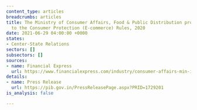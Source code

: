 ```yaml
---
content_type: articles
breadcrumbs: articles
title: The Ministry of Consumer Affairs, Food & Public Distribution proposes amendments
  to the Consumer Protection (E-commerce) Rules, 2020
date: 2021-06-29 04:00:00 +0000
states:
- Center-State Relations
sectors: []
subsectors: []
sources:
- name: Financial Express
  url: https://www.financialexpress.com/industry/consumer-affairs-min-issues-draft-consumer-protection-e-commerce-rules-2020/2275859/
details:
- name: Press Release
  url: https://pib.gov.in/PressReleasePage.aspx?PRID=1729201
is_analysis: false

---
```

